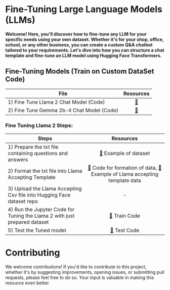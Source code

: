 # Fine-Tuning Large Language Models (LLMs)

**Welcome! Here, you'll discover how to fine-tune any LLM for your specific needs using your own dataset. Whether it's for your shop, office, school, or any other business, you can create a custom Q&A chatbot tailored to your requirements. Let's dive into how you can structure a chat template and fine-tune an LLM model using Hugging Face Transformers.**



## Fine-Tuning Models (Train on Custom DataSet Code)

| File                                        | Resources |
| ------------------------------------------- | :-------: |
| 1) Fine Tune Llama 2 Chat Model (Code)      | [🔗](#)  |
| 2) Fine Tune Gemma 2b-it Chat Model (Code)  | [🔗](#)  |


### Fine Tuning Llama 2 Steps:

| Steps                                                       | Resources |
| ----------------------------------------------------------- | :-------: |
| 1) Prepare the txt file containing questions and answers    | [🔗](#)  Example of dataset |
| 2) Format the txt file into Llama Accepting Template        | [🔗](#) Code for formation of data, [🔗](#)  Example of Llama accepting template data |
| 3) Upload the Llama Accepting Csv file into Hugging Face dataset repo | - |
| 4) Run the Jupyter Code for Tuning the Llama 2 with just prepared dataset | [🔗](#) Train Code |
| 5) Test the Tuned model                                      | [🔗](#) Test Code |


# Contributing
We welcome contributions! If you'd like to contribute to this project, whether it's by suggesting improvements, opening issues, or submitting pull requests, please feel free to do so. Your input is valuable in making this resource even better.
